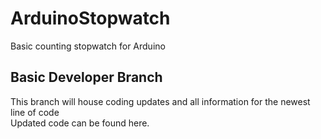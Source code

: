 # ArduinoStopwatch
Basic counting stopwatch for Arduino

## Basic Developer Branch
This branch will house coding updates and all information for the newest line of code  
Updated code can be found here.
